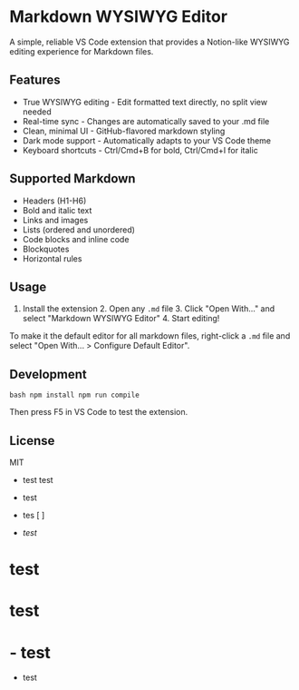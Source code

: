 # Markdown WYSIWYG Editor

A simple, reliable VS Code extension that provides a Notion-like WYSIWYG editing experience for Markdown files.

## Features

- True WYSIWYG editing - Edit formatted text directly, no split view needed
- Real-time sync - Changes are automatically saved to your .md file
- Clean, minimal UI - GitHub-flavored markdown styling
- Dark mode support - Automatically adapts to your VS Code theme
- Keyboard shortcuts - Ctrl/Cmd+B for bold, Ctrl/Cmd+I for italic
## Supported Markdown

- Headers (H1-H6)
- Bold and italic text
- Links and images
- Lists (ordered and unordered)
- Code blocks and inline code
- Blockquotes
- Horizontal rules
## Usage

1. Install the extension 2. Open any `.md` file 3. Click "Open With..." and select "Markdown WYSIWYG Editor" 4. Start editing!

To make it the default editor for all markdown files, right-click a `.md` file and select "Open With... > Configure Default Editor".

## Development

```bash npm install npm run compile ```

Then press F5 in VS Code to test the extension.

## License

MIT

- test
test

- test
- tes
[ ]

- _test_
# test

# test

# - test

- test